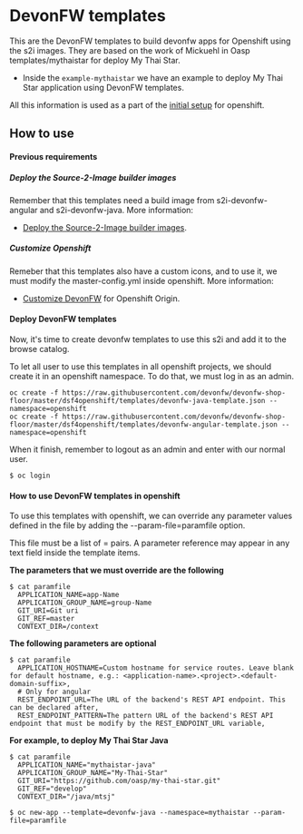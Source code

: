 # DevonFW templates

This are the DevonFW templates to build devonfw apps for Openshift using the s2i images. They are based on the work of Mickuehl in Oasp templates/mythaistar for deploy My Thai Star.

- Inside the `example-mythaistar` we have an example to deploy My Thai Star application using DevonFW templates.

All this information is used as a part of the [initial setup](./../../openshift-cluster-setup/initial-setup) for openshift.

## How to use

#### Previous requirements

##### Deploy the Source-2-Image builder images

Remember that this templates need a build image from s2i-devonfw-angular and s2i-devonfw-java. More information:
- [Deploy the Source-2-Image builder images](./../s2i#deploy-the-source-2-image-builder-images).

##### Customize Openshift

Remeber that this templates also have a custom icons, and to use it, we must modify the master-config.yml inside openshift. More information:
- [Customize DevonFW](./../../openshift-cluster-setup/initial-setup/customizeOpenshift) for Openshift Origin.

#### Deploy DevonFW templates

Now, it's time to create devonfw templates to use this s2i and add it to the browse catalog.

To let all user to use this templates in all openshift projects, we should create it in an openshift namespace. To do that, we must log in as an admin.

    oc create -f https://raw.githubusercontent.com/devonfw/devonfw-shop-floor/master/dsf4openshift/templates/devonfw-java-template.json --namespace=openshift
	oc create -f https://raw.githubusercontent.com/devonfw/devonfw-shop-floor/master/dsf4openshift/templates/devonfw-angular-template.json --namespace=openshift

When it finish, remember to logout as an admin and enter with our normal user.

	$ oc login

	
#### How to use DevonFW templates in openshift

To use this templates with openshift, we can override any parameter values defined in the file by adding the --param-file=paramfile option.

This file must be a list of <name>=<value> pairs. A parameter reference may appear in any text field inside the template items.

**The parameters that we must override are the following**

    $ cat paramfile
      APPLICATION_NAME=app-Name
	  APPLICATION_GROUP_NAME=group-Name
	  GIT_URI=Git uri
	  GIT_REF=master
	  CONTEXT_DIR=/context
		
**The following parameters are optional**

	$ cat paramfile
	  APPLICATION_HOSTNAME=Custom hostname for service routes. Leave blank for default hostname, e.g.: <application-name>.<project>.<default-domain-suffix>,
	  # Only for angular
	  REST_ENDPOINT_URL=The URL of the backend's REST API endpoint. This can be declared after,
	  REST_ENDPOINT_PATTERN=The pattern URL of the backend's REST API endpoint that must be modify by the REST_ENDPOINT_URL variable,

**For example, to deploy My Thai Star Java**

    $ cat paramfile
	  APPLICATION_NAME="mythaistar-java"
	  APPLICATION_GROUP_NAME="My-Thai-Star"
	  GIT_URI="https://github.com/oasp/my-thai-star.git"
	  GIT_REF="develop"
	  CONTEXT_DIR="/java/mtsj"
    
	$ oc new-app --template=devonfw-java --namespace=mythaistar --param-file=paramfile
